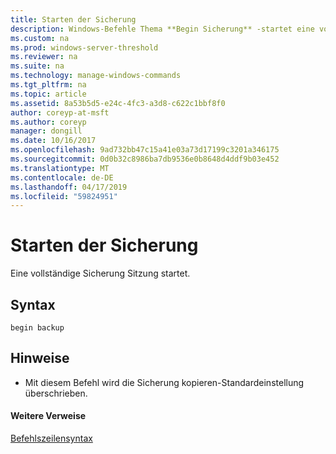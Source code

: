 ```yaml
---
title: Starten der Sicherung
description: Windows-Befehle Thema **Begin Sicherung** -startet eine vollständige Sicherung-Sitzung.
ms.custom: na
ms.prod: windows-server-threshold
ms.reviewer: na
ms.suite: na
ms.technology: manage-windows-commands
ms.tgt_pltfrm: na
ms.topic: article
ms.assetid: 8a53b5d5-e24c-4fc3-a3d8-c622c1bbf8f0
author: coreyp-at-msft
ms.author: coreyp
manager: dongill
ms.date: 10/16/2017
ms.openlocfilehash: 9ad732bb47c15a41e03a73d17199c3201a346175
ms.sourcegitcommit: 0d0b32c8986ba7db9536e0b8648d4ddf9b03e452
ms.translationtype: MT
ms.contentlocale: de-DE
ms.lasthandoff: 04/17/2019
ms.locfileid: "59824951"
---
```

# <a name="begin-backup"></a>Starten der Sicherung



Eine vollständige Sicherung Sitzung startet.

## <a name="syntax"></a>Syntax

```
begin backup
```

## <a name="remarks"></a>Hinweise

-   Mit diesem Befehl wird die Sicherung kopieren-Standardeinstellung überschrieben.

#### <a name="additional-references"></a>Weitere Verweise

[Befehlszeilensyntax](command-line-syntax-key.md)